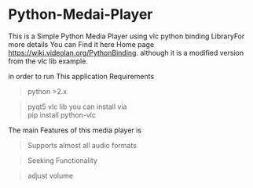# Python-Medai-Player
This is a Simple Python Media Player using vlc python binding LibraryFor more details You can Find it here Home page https://wiki.videolan.org/PythonBinding. although it is a modified version from the vlc lib example.  



in order to run This application Requirements  


>python >2.x 

>pyqt5  vlc lib 
you can install via  
pip install python-vlc  
   
 The main Features of this media player is  
>Supports almost all audio formats 


>Seeking Functionality


>adjust volume
